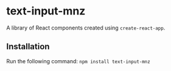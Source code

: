 # text-input-mnz
A library of React components created using `create-react-app`.
## Installation
Run the following command:
`npm install text-input-mnz`